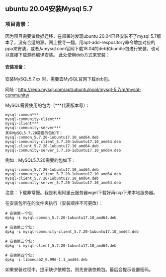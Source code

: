 ## ubuntu 20.04安装Mysql 5.7

### 项目背景：
因为项目需要做数据迁移，在部署时发现ubuntu 20.04已经安装不了mysql 5.7版本了，没有合适的源。网上搜寻一翻，用apt-add-respository命令增加对应的ppa来安装，或者从mysql.com官网下载18.04的deb和bundle包进行安装，也可以直接下载源码编译安装。
此处使用deb方式来安装：

#### 安装准备：

安装MySQL5.7.xx 时，需要去MySQL官网下载deb包。

网址：http://repo.mysql.com/apt/ubuntu/pool/mysql-5.7/m/mysql-community/

MySQL需要使用的包为（***代表版本号）：
```
mysql-common***
mysql-community-client***
mysql-client***
mysql-community-server***
其中MySQL5.7.20需要的包如下：
mysql-common_5.7.20-1ubuntu17.10_amd64.deb
mysql-community-client_5.7.20-1ubuntu17.10_amd64.deb
mysql-client_5.7.20-1ubuntu17.10_amd64.deb
mysql-community-server_5.7.20-1ubuntu17.10_amd64.deb
```

例如：MySQL5.7.20需要的包如下：
```
mysql-common_5.7.20-1ubuntu17.10_amd64.deb
mysql-community-client_5.7.20-1ubuntu17.10_amd64.deb
mysql-client_5.7.20-1ubuntu17.10_amd64.deb
mysql-community-server_5.7.20-1ubuntu17.10_amd64.deb
```

注意：下载非常慢。我是利用阿里云服务器wget下载好再scp下来本地服务器。

在安装包所在的文件夹执行（安装顺序不可更改）：
```
# 安装第一个包:
dpkg -i mysql-common_5.7.20-1ubuntu17.10_amd64.deb

# 安装第二个包：
dpkg -i mysql-community-client_5.7.20-1ubuntu17.10_amd64.deb

# 安装第三个包：
dpkg -i mysql-client_5.7.20-1ubuntu17.10_amd64.deb 

# 安装第四个包：
dpkg -i libmecab2_0.996-1.1_amd64.deb
```
如果安装过程中，提示缺少依赖包，则先安装依赖包。最后会提示设置密码。
